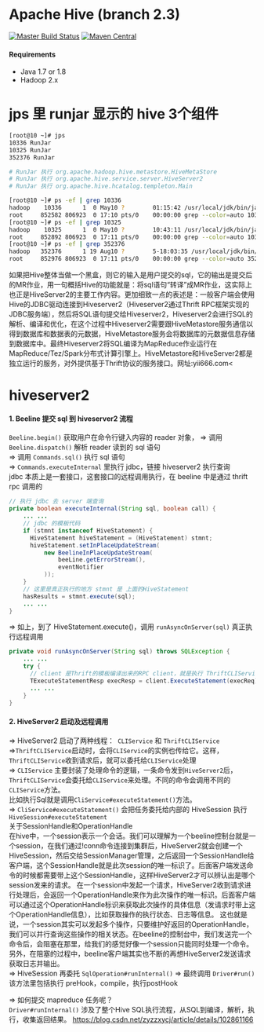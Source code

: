 Apache Hive (branch 2.3)
================
[![Master Build Status](https://travis-ci.org/apache/hive.svg?branch=master)](https://travis-ci.org/apache/hive/branches)
[![Maven Central](https://maven-badges.herokuapp.com/maven-central/org.apache.hive/hive/badge.svg)](http://search.maven.org/#search%7Cga%7C1%7Cg%3A%22org.apache.hive%22)

#### Requirements
- Java 1.7 or 1.8
- Hadoop 2.x


jps 里 runjar 显示的 hive 3个组件
=========
```bash
[root@10 ~]# jps
10336 RunJar
10325 RunJar
352376 RunJar

# RunJar 执行 org.apache.hadoop.hive.metastore.HiveMetaStore
# RunJar 执行 org.apache.hive.service.server.HiveServer2
# RunJar 执行 org.apache.hive.hcatalog.templeton.Main

[root@10 ~]# ps -ef | grep 10336
hadoop    10336      1  0 May10 ?        01:15:42 /usr/local/jdk/bin/java -Xmx4096m -Dlog4j2.formatMsgNoLookups=true -Dlog4j.formatMsgNoLookups=true -Dwebhcat.log.dir=/data/emr/hive/logs -Dlog4j.configurationFile=file:///usr/local/service/hive/hcatalog/sbin/../etc/webhcat/webhcat-log4j2.properties -Djava.net.preferIPv4Stack=true -Dhadoop.log.dir=/data/emr/hdfs/logs -Dhadoop.log.file=hadoop-hadoop.log -Dhadoop.home.dir=/usr/local/service/hadoop -Dhadoop.id.str=hadoop -Dhadoop.root.logger=WARN,DRFA -Djava.library.path=/usr/local/service/hadoop/lib/native -Dhadoop.policy.file=hadoop-policy.xml -Djava.net.preferIPv4Stack=true -Xmx4096m -Xms1024m -Dhadoop.security.logger=WARN,DRFA,console org.apache.hadoop.util.RunJar /usr/local/service/hive/hcatalog/sbin/../share/webhcat/svr/lib/hive-webhcat-2.3.9.jar org.apache.hive.hcatalog.templeton.Main
root     852582 806923  0 17:10 pts/0    00:00:00 grep --color=auto 10336
[root@10 ~]# ps -ef | grep 10325
hadoop    10325      1  0 May10 ?        10:43:11 /usr/local/jdk/bin/java -Xmx4096m -Dlog4j.configurationFile=file:///usr/local/service/hive/conf/hive-metastore-log4j2.properties -server -Djava.net.preferIPv4Stack=true -Dhadoop.log.dir=/data/emr/hdfs/logs -Dhadoop.log.file=hadoop-hadoop.log -Dhadoop.home.dir=/usr/local/service/hadoop -Dhadoop.id.str=hadoop -Dhadoop.root.logger=WARN,DRFA -Djava.library.path=/usr/local/service/hadoop/lib/native -Dhadoop.policy.file=hadoop-policy.xml -Djava.net.preferIPv4Stack=true -Xmx4096m -Xms1024m -Dproc_metastore -Xmx4096m -Dcom.sun.management.jmxremote -Dcom.sun.management.jmxremote.port=7017 -Dcom.sun.management.jmxremote.ssl=false -Dcom.sun.management.jmxremote.authenticate=false -verbose:gc -XX:+PrintGCTimeStamps -XX:+PrintGCDateStamps -XX:+PrintGCDetails -XX:+UseGCLogFileRotation -XX:NumberOfGCLogFiles=5 -XX:GCLogFileSize=50M -Xloggc:/data/emr/hive/logs/gc_hive_metastore.log -Xms8g -Xmx16g -XX:+UseG1GC -XX:MaxGCPauseMillis=200 -XX:GCPauseIntervalMillis=600 -XX:G1HeapRegionSize=8M -verbose:gc -XX:+PrintGCTimeStamps -XX:+PrintGCDateStamps -XX:+PrintGCDetails -Xloggc:/data/emr/hive/logs/hiveserver2gc.log -XX:-UseGCLogFileRotation -XX:NumberOfGCLogFiles=10 -XX:GCLogFileSize=32M -XX:MaxDirectMemorySize=1g -XX:CompressedClassSpaceSize=256m -XX:+UseCompressedClassPointers -XX:+UseCompressedOops -Dlog4j2.formatMsgNoLookups=true -Dlog4j.formatMsgNoLookups=true -Djava.util.logging.config.file=/usr/local/service/hive/conf/parquet-logging.properties -Dhadoop.security.logger=WARN,DRFA,console org.apache.hadoop.util.RunJar /usr/local/service/hive/lib/hive-metastore-2.3.9.jar org.apache.hadoop.hive.metastore.HiveMetaStore
root     852892 806923  0 17:11 pts/0    00:00:00 grep --color=auto 10325
[root@10 ~]# ps -ef | grep 352376
hadoop   352376      1 19 Aug10 ?        5-18:03:35 /usr/local/jdk/bin/java -Xmx4096m -Djava.net.preferIPv4Stack=true -Dhadoop.log.dir=/data/emr/hdfs/logs -Dhadoop.log.file=hadoop-hadoop.log -Dhadoop.home.dir=/usr/local/service/hadoop -Dhadoop.id.str=hadoop -Dhadoop.root.logger=WARN,DRFA -Djava.library.path=/usr/local/service/hadoop/lib/native -Dhadoop.policy.file=hadoop-policy.xml -Djava.net.preferIPv4Stack=true -Xmx4096m -Xms1024m -Dproc_hiveserver2 -Xmx4096m -verbose:gc -XX:+PrintGCTimeStamps -XX:+PrintGCDateStamps -XX:+PrintGCDetails -XX:+UseGCLogFileRotation -XX:NumberOfGCLogFiles=5 -XX:GCLogFileSize=50M -Xloggc:/data/emr/hive/logs/gc_hive_hiveserver2.log -Xms32g -Xmx32g -XX:+UseG1GC -XX:MaxGCPauseMillis=500 -XX:G1HeapRegionSize=16M -XX:+UnlockExperimentalVMOptions -XX:G1OldCSetRegionThresholdPercent=20 -verbose:gc -XX:+PrintGCTimeStamps -XX:+PrintGCDateStamps -XX:+PrintGCDetails -Xloggc:/data/emr/hive/logs/hiveserver2gc.log -XX:-UseGCLogFileRotation -XX:NumberOfGCLogFiles=10 -XX:GCLogFileSize=32M -XX:MaxDirectMemorySize=1g -XX:CompressedClassSpaceSize=256m -XX:+UseCompressedClassPointers -XX:+UseCompressedOops -Dlog4j2.formatMsgNoLookups=true -Dlog4j.formatMsgNoLookups=true -Djava.util.logging.config.file=/usr/local/service/hive/conf/parquet-logging.properties -Dhadoop.security.logger=WARN,DRFA,console org.apache.hadoop.util.RunJar /usr/local/service/hive/lib/hive-service-2.3.9.jar org.apache.hive.service.server.HiveServer2 --hiveconf hive.aux.jars.path=file:///usr/local/service/hive/auxlib/alluxio-2.8.0-client.jar,file:///usr/local/service/hive/auxlib/hive-hbase-handler-2.3.9.jar,file:///usr/local/service/hive/auxlib/hive-hcatalog-core-2.3.9.jar,file:///usr/local/service/hive/auxlib/hudi-hadoop-mr-bundle-0.11.0.jar,file:///usr/local/service/hive/auxlib/json-serde-1.3.8.jar,file:///usr/local/service/hive/auxlib/libfb303-0.9.3.jar
root     852976 806923  0 17:11 pts/0    00:00:00 grep --color=auto 352376
```

如果把Hive整体当做一个黑盒，则它的输入是用户提交的sql，它的输出是提交后的MR作业，用一句概括Hive的功能就是：将sql语句“转译”成MR作业，这实际上也正是HiveServer2的主要工作内容。更加细致一点的表述是：一般客户端会使用Hive的JDBC驱动连接到Hiveserver2（Hiveserver2通过Thrift RPC框架实现的JDBC服务端），然后将SQL语句提交给Hiveserver2，Hiveserver2会进行SQL的解析、编译和优化，在这个过程中Hiveserver2需要跟HiveMetastore服务通信以得到数据库和数据表的元数据，HiveMetastore服务会将数据库的元数据信息存储到数据库中。最终Hiveserver2将SQL编译为MapReduce作业运行在MapReduce/Tez/Spark分布式计算引擎上。HiveMetastore和HiveServer2都是独立运行的服务，对外提供基于Thrift协议的服务接口。网址:yii666.com<

hiveserver2 
=========
#### 1. Beeline 提交 sql 到 hiveserver2 流程
`Beeline.begin()` 获取用户在命令行键入内容的 reader 对象，
=> 调用 `Beeline.dispatch()` 解析 reader 读到的 sql 语句  
=> 调用 `Commands.sql()` 执行 sql 语句   
=> `Commands.executeInternal` 里执行 jdbc，链接 hiveserver2 执行查询       
jdbc 本质上是一套接口，这套接口的远程调用执行，在 beeline 中是通过 thrift rpc 调用的
```java
// 执行 jdbc 去 server 端查询
private boolean executeInternal(String sql, boolean call) {
    ... ...
    // jdbc 的模板代码
    if (stmnt instanceof HiveStatement) {
      HiveStatement hiveStatement = (HiveStatement) stmnt;
      hiveStatement.setInPlaceUpdateStream(
          new BeelineInPlaceUpdateStream(
              beeLine.getErrorStream(),
              eventNotifier
          ));
    }
    // 这里是真正执行的地方 stmnt 是 上面的HiveStatement
    hasResults = stmnt.execute(sql);
    ... ...
}
```
=> 如上，到了 HiveStatement.execute()，调用 `runAsyncOnServer(sql)` 真正执行远程调用
```java
private void runAsyncOnServer(String sql) throws SQLException {
    ... ...
    try {
      // client 是Thrift的模板编译出来的RPC client，就是执行 ThriftCLIService 的 executeStatement 方法, 改方法调用
      TExecuteStatementResp execResp = client.ExecuteStatement(execReq);
      ... ...
    }
}
```

#### 2. HiveServer2 启动及远程调用
=> HiveServer2 启动了两种线程：` CLIService` 和 `ThriftCLIService`     
=>`ThriftCLIService`启动时，会将`CLIService`的实例也传给它。这样，`ThriftCLIService`收到请求后，就可以委托给`CLIService`处理    
=> `CLIService` 主要封装了处理命令的逻辑，一条命令发到`HiveServer2`后，`ThriftCLIService`会委托给`CLIService`来处理。不同的命令会调用不同的`CLIService`方法。     
    比如执行Sql就是调用`CliService#executeStatement()`方法。     
=> `CliService#executeStatement()` 会把任务委托给内部的 HiveSession 执行 `HiveSession#executeStatement`       
    关于SessionHandle和OperationHandle            
    在hive中，一个session表示一个会话。我们可以理解为一个beeline控制台就是一个session，在我们通过!conn命令连接到集群后，HiveServer2就会创建一个HiveSession，然后交给SessionManager管理，之后返回一个SessionHandle给客户端，这个SessionHandle就是此次session的唯一标识了。后面客户端发送命令的时候都需要带上这个SessionHandle，这样HiveServer2才可以辨认出是哪个session发来的请求。
    在一个session中发起一个请求，HiveServer2收到请求进行处理后，会返回一个OperationHandle来作为此次操作的唯一标识。后面客户端可以通过这个OperationHandle标识来获取此次操作的具体信息（发请求时带上这个OperationHandle信息），比如获取操作的执行状态、日志等信息。
    这也就是说，一个session其实可以发起多个操作，只要维护好返回的OperationHandle，我们可以并行查询这些操作的相关状态。在beeline的控制台中，我们发送完一个命令后，会阻塞在那里，给我们的感觉好像一个session只能同时处理一个命令。
    另外，在阻塞的过程中，beeline客户端其实也不断的再想HiveServer2发送请求获取日志并输出。                
=> HiveSession 再委托 `SqlOperation#runInternal()` => 最终调用 `Driver#run()`                    
    该方法里包括执行 preHook，compile，执行postHook

=> 如何提交 mapreduce 任务呢？                    
    `Driver#runInternal()` 涉及了整个Hive SQL执行流程，从SQL到编译，解析，执行，收集返回结果。
https://blog.csdn.net/zyzzxycj/article/details/102861166
